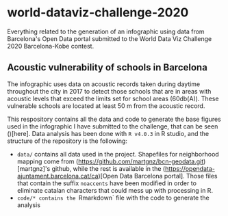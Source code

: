 # world-dataviz-challenge-2020
Everything related to the generation of an infographic using data from Barcelona's Open Data portal submitted to the World Data Viz Challenge 2020 Barcelona-Kobe contest. 

## Acoustic vulnerability of schools in Barcelona  
The infographic uses data on acoustic records taken during daytime throughout the city in 2017 to detect those schools that are in areas with acoustic levels that exceed the limits set for school areas (60db(A)). These vulnerable schools are located at least 50 m from the acoustic record.  

This respository contains all the data and code to generate the base figures used in the infographic I have submitted to the challenge, that can be seen ()[here]. Data analysis has been done with `R v4.0.3` in R studio, and the structure of the repository is the following:  

* `data/` contains all data used in the project. Shapefiles for neighborhood mapping come from (https://github.com/martgnz/bcn-geodata.git)[martgnz]'s github, while the rest is available in the (https://opendata-ajuntament.barcelona.cat/ca)[Open Data Barcelona portal]. Those files that contain the suffix `noaccents` have been modified in order to eliminate catalan characters that could mess up with processing in R.  
* `code/* contains the `Rmarkdown` file with the code to generate the analysis  

